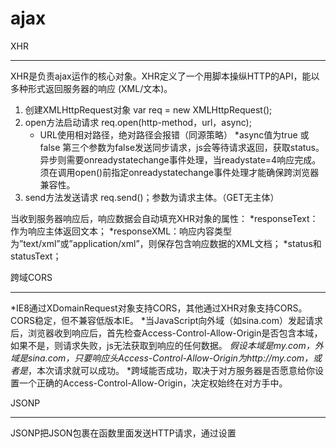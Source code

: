 ajax
===

XHR
___
XHR是负责ajax运作的核心对象。XHR定义了一个用脚本操纵HTTP的API，能以多种形式返回服务器的响应 (XML/文本)。
1. 创建XMLHttpRequest对象
	var req = new XMLHttpRequest();
2. open方法启动请求
	req.open(http-method，url，async);
	* URL使用相对路径，绝对路径会报错（同源策略）
	*async值为true 或 false
  第三个参数为false发送同步请求，js会等待请求返回，获取status。异步则需要onreadystatechange事件处理，当readystate=4响应完成。须在调用open()前指定onreadystatechange事件处理才能确保跨浏览器兼容性。 
3. send方法发送请求
	req.send()；参数为请求主体。（GET无主体）
	
当收到服务器响应后，响应数据会自动填充XHR对象的属性：
*responseText：作为响应主体返回文本；
*responseXML：响应内容类型为”text/xml”或”application/xml”，则保存包含响应数据的XML文档；
*status和statusText；

跨域CORS
___
*IE8通过XDomainRequest对象支持CORS，其他通过XHR对象支持CORS。CORS稳定，但不兼容低版本IE。
*当JavaScript向外域（如sina.com）发起请求后，浏览器收到响应后，首先检查Access-Control-Allow-Origin是否包含本域，如果不是，则请求失败，js无法获取到响应的任何数据。
*假设本域是my.com，外域是sina.com，只要响应头Access-Control-Allow-Origin为http://my.com，或者是*，本次请求就可以成功。
*跨域能否成功，取决于对方服务器是否愿意给你设置一个正确的Access-Control-Allow-Origin，决定权始终在对方手中。

JSONP
___
JSONP把JSON包裹在函数里面发送HTTP请求，通过设置<script>的URL来发送跨域HTTP请求
*1、    通过script的src请求资源,浏览器允许跨域引用js,不受同源策略约束。
*2、    请求的资源中用回调函数的将数据进行包裹
*3、    调用方要定义回调函数

